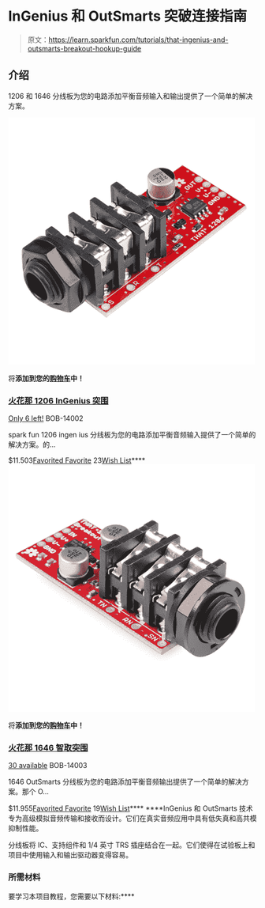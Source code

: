 # InGenius 和 OutSmarts 突破连接指南

> 原文：<https://learn.sparkfun.com/tutorials/that-ingenius-and-outsmarts-breakout-hookup-guide>

## 介绍

1206 和 1646 分线板为您的电路添加平衡音频输入和输出提供了一个简单的解决方案。

[![SparkFun THAT 1206 InGenius Breakout](img/cf6d10a9f693d67a601b213d3b430285.png)](https://www.sparkfun.com/products/14002) 

将**添加到您的[购物车](https://www.sparkfun.com/cart)中！**

### [火花那 1206 InGenius 突围](https://www.sparkfun.com/products/14002)

[Only 6 left!](https://learn.sparkfun.com/static/bubbles/ "only 6 left!") BOB-14002

spark fun 1206 ingen ius 分线板为您的电路添加平衡音频输入提供了一个简单的解决方案。的…

$11.503[Favorited Favorite](# "Add to favorites") 23[Wish List](# "Add to wish list")****[![SparkFun THAT 1646 OutSmarts Breakout](img/13ad90e88727bf6f7cb383ec7d64c2fd.png)](https://www.sparkfun.com/products/14003) 

将**添加到您的[购物车](https://www.sparkfun.com/cart)中！**

### [火花那 1646 智取突围](https://www.sparkfun.com/products/14003)

[30 available](https://learn.sparkfun.com/static/bubbles/ "30 available") BOB-14003

1646 OutSmarts 分线板为您的电路添加平衡音频输出提供了一个简单的解决方案。那个 O…

$11.955[Favorited Favorite](# "Add to favorites") 19[Wish List](# "Add to wish list")**** ****InGenius 和 OutSmarts 技术专为高级模拟音频传输和接收而设计。它们在真实音频应用中具有低失真和高共模抑制性能。

分线板将 IC、支持组件和 1/4 英寸 TRS 插座结合在一起。它们使得在试验板上和项目中使用输入和输出驱动器变得容易。

### 所需材料

要学习本项目教程，您需要以下材料:****
